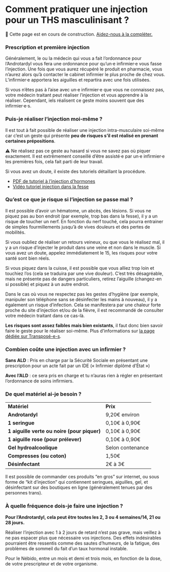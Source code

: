 # Comment pratiquer une injection pour un THS masculinisant ?

🚧 Cette page est en cours de construction. [Aidez-nous à la compléter.](https://wikitrans.co/contact/)

### **Prescription et première injection**

Généralement, le ou la médecin qui vous a fait l’ordonnance pour l’Androtardyl vous fera une ordonnance pour qu’un·e infirmier·e vous fasse l’injection. Une fois que vous aurez récupéré le produit en pharmacie, vous n’aurez alors qu’à contacter le cabinet infirmier le plus proche de chez vous. L’infirmier·e apportera les aiguilles et repartira avec une fois utilisées.

Si vous n’êtes pas à l’aise avec un·e infirmier·e que vous ne connaissez pas, votre médecin traitant peut réaliser l’injection et vous apprendre à la réaliser. Cependant, iels réalisent ce geste moins souvent que des infirmier·e·s.

### **Puis-je réaliser l’injection moi-même ?**

Il est tout à fait possible de réaliser une injection intra-musculaire soi-même car c’est un geste qui présente **peu de risques s’il est réalisé en prenant certaines prépositions**.

⚠ Ne réalisez pas ce geste au hasard si vous ne savez pas où piquer exactement. Il est extrêmement conseillé d’être assisté·e par un·e infirmier·e les premières fois, cela fait parti de leur travail.

Si vous avez un doute, il existe des tutoriels détaillant la procédure.

- [PDF de tutoriel à l’injection d’hormones](https://wikitrans.co/wp-content/uploads/2021/01/Guide_Injection_2.0_-_23_juin_2020.pdf)
- [Vidéo tutoriel injection dans la fesse](https://www.youtube.com/watch?v=FdC-aky3qwA)

### **Qu’est ce que je risque si l’injection se passe mal ?**

Il est possible d’avoir un hématome, un abcès, des lésions. Si vous ne piquez pas au bon endroit (par exemple, trop bas dans la fesse), il y a un risque de toucher un nerf. En fonction du nerf touché, cela pourra entrainer de simples fourmillements jusqu’à de vives douleurs et des pertes de mobilités.  
  
Si vous oubliez de réaliser un retours veineux, ou que vous le réalisez mal, il y a un risque d’injecter le produit dans une veine et non dans le muscle. Si vous avez un doute, appelez immédiatement le 15, les risques pour votre santé sont bien réels.  
  
Si vous piquez dans la cuisse, il est possible que vous alliez trop loin et touchiez l’os (cela se traduira par une vive douleur). C’est très désagréable, mais ne présente pas de dangers particuliers, retirez l’aiguille (changez-en si possible) et piquez à un autre endroit.

Dans le cas où vous ne respectez pas les gestes d’hygiène (par exemple, manipuler son téléphone sans se désinfecter les mains à nouveau), il y a également un risque d’infection. Cela se manifestera par une chaleur forte proche du site d’injection et/ou de la fièvre, il est recommandé de consulter votre médecin traitant dans ce cas-là. 

**Les risques sont assez faibles mais bien existants**, il faut donc bien savoir faire le geste pour le réaliser soi-même. Plus d’informations sur [la page dédiée sur Transposé-e-s](https://xn--transposes-i7a.eu/parcours:parcours-masculinisant:injection-testosterone).

### **Combien coûte une injection avec un infirmier ?** 

**Sans ALD** : Pris en charge par la Sécurité Sociale en présentant une prescription pour un acte fait par un IDE (« Infirmier diplômé d’État »)

**Avec l’ALD** : ce sera pris en charge et tu n’auras rien à régler en présentant l’ordonnance de soins infirmiers. 

### **De quel matériel ai-je besoin ?**

|   |   |
|---|---|
|**Matériel**|**Prix**|
|**Androtardyl**|9,20€ environ|
|**1 seringue**|0,10€ à 0,90€|
|**1 aiguille verte ou noire (pour piquer)**|0,10€ à 0,90€|
|**1 aiguille rose (pour prélever)**|0,10€ à 0,90€|
|**Gel hydroalcoolique**|Selon contenance|
|**Compresses (ou coton)**|1,50€|
|**Désinfectant**|2€ à 3€|

Il est possible de commander ces produits “en gros” sur internet, ou sous forme de “kit d’injection” qui contiennent seringues, aiguilles, gel, et désinfectant sur des boutiques en ligne (généralement tenues par des personnes trans).

### **À quelle fréquence dois-je faire une injection ?**

**Pour l’Androtardyl, cela peut être toutes les 2, 3 ou 4 semaines/14, 21 ou 28 jours.**

Réaliser l’injection avec 1 à 2 jours de retard n’est pas grave, mais veillez à ne pas espacer plus que nécessaire vos injections. Des effets indésirables pourraient être ressentis comme des sautes d’humeurs, de la fatigue, des problèmes de sommeil du fait d’un taux hormonal instable.

Pour le Nébido, entre un mois et demi et trois mois, en fonction de la dose, de votre prescripteur et de votre organisme.